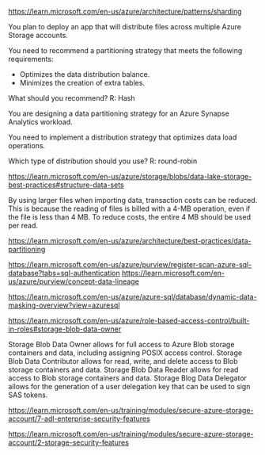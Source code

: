 https://learn.microsoft.com/en-us/azure/architecture/patterns/sharding

You plan to deploy an app that will distribute files across multiple Azure Storage accounts.

You need to recommend a partitioning strategy that meets the following requirements:

-   Optimizes the data distribution balance.
-   Minimizes the creation of extra tables.

What should you recommend?
R: Hash


You are designing a data partitioning strategy for an Azure Synapse Analytics workload.

You need to implement a distribution strategy that optimizes data load operations.

Which type of distribution should you use?
R: round-robin


https://learn.microsoft.com/en-us/azure/storage/blobs/data-lake-storage-best-practices#structure-data-sets

By using larger files when importing data, transaction costs can be reduced. This is because the reading of files is billed with a 4-MB operation, even if the file is less than 4 MB. To reduce costs, the entire 4 MB should be used per read.


https://learn.microsoft.com/en-us/azure/architecture/best-practices/data-partitioning

https://learn.microsoft.com/en-us/azure/purview/register-scan-azure-sql-database?tabs=sql-authentication
https://learn.microsoft.com/en-us/azure/purview/concept-data-lineage

https://learn.microsoft.com/en-us/azure/azure-sql/database/dynamic-data-masking-overview?view=azuresql

https://learn.microsoft.com/en-us/azure/role-based-access-control/built-in-roles#storage-blob-data-owner

Storage Blob Data Owner allows for full access to Azure Blob storage containers and data, including assigning POSIX access control. Storage Blob Data Contributor allows for read, write, and delete access to Blob storage containers and data. Storage Blob Data Reader allows for read access to Blob storage containers and data. Storage Blog Data Delegator allows for the generation of a user delegation key that can be used to sign SAS tokens.

https://learn.microsoft.com/en-us/training/modules/secure-azure-storage-account/7-adl-enterprise-security-features

https://learn.microsoft.com/en-us/training/modules/secure-azure-storage-account/2-storage-security-features